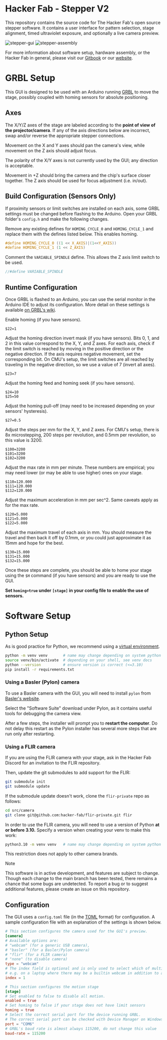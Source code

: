 # Hacker Fab - Stepper V2

This repository contains the source code for The Hacker Fab's open source stepper software. It contains a user interface for pattern selection, stage alignment, timed ultraviolet exposure, and optionally a live camera preview.

![stepper-gui](https://github.com/user-attachments/assets/3687a777-6f2b-4d9b-b7dc-8fc08cd7d4bf)   ![stepper-assembly](https://github.com/user-attachments/assets/6211e7e7-3368-4a26-bbe2-425e88622b5c)

For more information about software setup, hardware assembly, or the Hacker Fab in general, please visit our [Gitbook](https://hacker-fab.gitbook.io/hacker-fab-space/fab-toolkit/patterning/lithography-stepper-v2-build-work-in-progress) or our [website](https://hackerfab.ece.cmu.edu/).

# GRBL Setup

This GUI is designed to be used with an Arduino running [GRBL](https://github.com/gnea/grbl) to move the stage,
possibly coupled with homing sensors for absolute positioning.

## Axes

The X/Y/Z axes of the stage are labeled according to the **point of view of the projector/camera**.
If any of the axis directions below are incorrect, swap and/or reverse the appropriate stepper connections.

Movement on the X and Y axes should pan the camera's view,
while movement on the Z axis should adjust focus.

The polarity of the X/Y axes is not currently used by the GUI; any direction is acceptable.

Movement in +Z should bring the camera and the chip's surface closer together.
The Z axis should be used for focus adjustment (i.e. in/out).

## Build Configuration (Sensors Only)

If proximity sensors or limit switches are installed on each axis,
some GRBL settings must be changed before flashing to the Arduino.
Open your GRBL folder's `config.h` and make the following changes.

Remove any existing defines for `HOMING_CYCLE_0` and `HOMING_CYCLE_1` and replace them
with the defines listed below. This enables homing.
```c
#define HOMING_CYCLE_0 ((1 << X_AXIS)|(1<<Y_AXIS))
#define HOMING_CYCLE_1 (1 << Z_AXIS)
```

Comment the `VARIABLE_SPINDLE` define.
This allows the Z axis limit switch to be used.
```c
//#define VARIABLE_SPINDLE
```

## Runtime Configuration

Once GRBL is flashed to an Arduino, you can use the serial monitor in the Arduino IDE
to adjust its configuration.
More detail on these settings is available
[on GRBL's wiki](https://github.com/gnea/grbl/wiki/Grbl-v1.1-Configuration).

Enable homing (if you have sensors).
```
$22=1
```

Adjust the homing direction invert mask (if you have sensors).
Bits 0, 1, and 2 in this value correspond to the X, Y, and Z axes.
For each axis, check if the limit switch is reached by moving in the positive direction or the negative direction.
If the axis requires negative movement, set the corresponding bit.
On CMU's setup, the limit switches are all reached by traveling in the negative direction,
so we use a value of 7 (invert all axes).
```
$23=7
```

Adjust the homing feed and homing seek (if you have sensors).
```
$24=10
$25=50
```

Adjust the homing pull-off (may need to be increased depending on your sensors' hysteresis).
```
$27=0.5
```

Adjust the steps per mm for the X, Y, and Z axes.
For CMU's setup, there is 8x microstepping, 200 steps per revolution, and 0.5mm per revolution,
so this value is 3200.
```
$100=3200
$101=3200
$102=3200
```

Adjust the max rate in mm per minute.
These numbers are empirical; you may need lower (or may be able to use higher) ones on your stage.
```
$110=120.000
$111=120.000
$112=120.000
```

Adjust the maximum acceleration in mm per sec^2.
Same caveats apply as for the max rate.
```
$120=5.000
$121=5.000
$122=5.000
```

Adjust the maximum travel of each axis in mm.
You should measure the travel and then back it off by 0.1mm,
or you could just approximate it as 15mm and hope for the best.
```
$130=15.000
$131=15.000
$132=15.000
```

Once these steps are complete, you should be able to home your stage using the `$H` command (if you have sensors)
and you are ready to use the GUI.

**Set `homing=true` under `[stage]` in your config file to enable the use of sensors.**


# Software Setup

## Python Setup

As is good practice for Python, we recommend using a 
[virtual environment](https://docs.python.org/3/library/venv.html).

```bash
python -m venv venv       # name may change depending on system python
source venv/bin/activate  # depending on your shell, see venv docs
python --version          # ensure version is correct (<=3.10)
pip install -r requirements.txt
```

### Using a Basler (Pylon) camera

To use a Basler camera with the GUI, you will need to install `pylon` from
[Basler's website](https://www.baslerweb.com/en-us/downloads/software/).

Select the "Software Suite" download under Pylon, as it contains useful tools for debugging the camera view.

After a few steps, the installer will prompt you to **restart the computer**.
Do not delay this restart as the Pylon installer has several more steps that are run only after restarting.

### Using a FLIR camera

If you are using the FLIR camera with your stage,
ask in the Hacker Fab Discord for an invitation to the FLIR repository.

Then, update the git submodules to add support for the FLIR:

```bash
git submodule init
git submodule update
```

If the submodule update doesn't work, clone the `flir-private` repo as follows:

```bash
cd src/camera
git clone git@github.com:hacker-fab/flir-private.git flir
```

In order to use the FLIR camera, you will need to use a version of Python **at or before 3.10.**
Specify a version when creating your venv to make this work:
```bash
python3.10 -m venv venv   # name may change depending on system python
```

This restriction does not apply to other camera brands.

> [!NOTE]
> This software is in active development, and features are subject to change. Though each change to the main branch has been tested, there remains a chance that some bugs are undetected. To report a bug or to suggest additional features, please create an issue on this repository.

## Configuration

The GUI uses a `config.toml` file (in the [TOML](https://toml.io/en/) format) for configuration.
A sample configuration file with an explanation of the settings is shown below.

```toml
# This section configures the camera used for the GUI's preview.
[camera]
# Available options are:
# "webcam" (for a generic USB camera),
# "basler" (for a Basler/Pylon camera)
# "flir" (for a FLIR camera)
# "none" (to disable camera)
type = "webcam"
# The index field is optional and is only used to select which of multiple webcams should be used,
# e.g. on a laptop where there may be a builtin webcam in addition to an external USB camera.
index = 1

# This section configures the motion stage
[stage]
# Set enabled to false to disable all motion.
enabled = true
# Set homing to false if your stage does not have limit sensors
homing = true
# Select the correct serial port for the device running GRBL.
# The correct serial port can be checked with Device Manager on Windows.
port = "COM6"
# GRBL's baud rate is almost always 115200, do not change this value
baud-rate = 115200
```